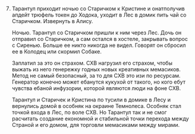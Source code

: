 
7. Тарантул приходит ночью со Старичком к Кристине и онатполучив апдейт трюфель токен до Ходока, уходит в Лес в домик пить чай со Старичком. Извернуть в Алису.


    Ночью. Тарантул со Старичком пришли к ним через Лес. Дочь он отправил со Старичком, а сам остался в хостеле, закрывать вопрос с Сиренью. Больше ее никто никогда не видел. Говорят он сбросил ее в Колодец или скормил Собаке. 
    
    Заплатил за это он страхом. СХВ нагрузил его страхом, чтобы выжать из него генережку годных новых креативных мемасиков. Метод не самый безопасный, за то для СХВ это изи по ресурсам. Генератор конечно может ебанутся кукухой от такого, но кого ебут чувства ебаной инфузории, которой являются люди на фоне СХВ.

    Тарантул и Старичек и Кристина по тусили в домике в Лесу и вернулись домой в особняк на окраине Темнолеса. Особняк стал точкой входа в Лес, по воле СХВ. Но Тарантул так и не смог расчитать создание економной и стабильной точки перехода между Страной и его домом, для торговли мемасиками между мирами.


